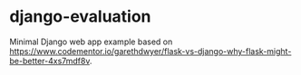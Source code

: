 # django-evaluation
Minimal Django web app example based on https://www.codementor.io/garethdwyer/flask-vs-django-why-flask-might-be-better-4xs7mdf8v.


